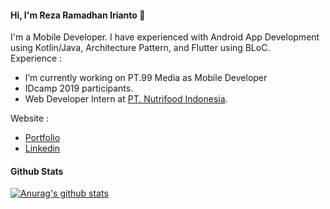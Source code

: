 #### Hi, I'm Reza Ramadhan Irianto 👋

I'm a Mobile Developer. I have experienced with Android App Development using Kotlin/Java, Architecture Pattern, and Flutter using BLoC. <br/>
Experience : 

- I’m currently working on PT.99 Media as Mobile Developer
- IDcamp 2019 participants.
- Web Developer Intern at [PT. Nutrifood Indonesia](http://nutrifood.co.id).

Website :
- [Portfolio](http://rezaramadhanirianto.github.io)
- [Linkedin](http://https://linkedin.com/in/reza-ramadhan-irianto-36b018182/)

#### Github Stats
[![Anurag's github stats](https://github-readme-stats.vercel.app/api?username=rezaramadhanirianto)](https://github.com/anuraghazra/github-readme-stats)
